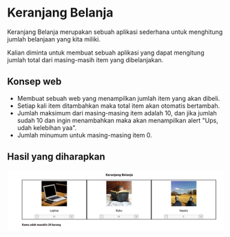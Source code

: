 # Keranjang Belanja

Keranjang Belanja merupakan sebuah aplikasi sederhana untuk menghitung jumlah belanjaan yang kita miliki.

Kalian diminta untuk membuat sebuah aplikasi yang dapat mengitung jumlah total dari masing-masih item yang dibelanjakan.

## Konsep web
- Membuat sebuah web yang menampilkan jumlah item yang akan dibeli.
- Setiap kali item ditambahkan maka total item akan otomatis bertambah.
- Jumlah maksimum dari masing-masing item adalah 10, dan jika jumlah sudah 10 dan ingin menambahkan maka akan menampilkan alert "Ups, udah kelebihan yaa".
- Jumlah minumum untuk masing-masing item 0.

## Hasil yang diharapkan

![keranjang belanja app](./assets/keranjang_belanja.png)